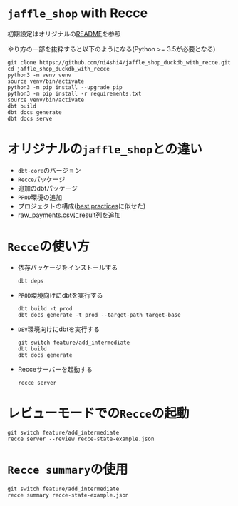 # `jaffle_shop` with Recce

初期設定はオリジナルの[README](https://github.com/dbt-labs/jaffle_shop_duckdb?tab=readme-ov-file#running-this-project)を参照

やり方の一部を抜粋すると以下のようになる(Python >= 3.5が必要となる)

```
git clone https://github.com/ni4shi4/jaffle_shop_duckdb_with_recce.git
cd jaffle_shop_duckdb_with_recce
python3 -m venv venv
source venv/bin/activate
python3 -m pip install --upgrade pip
python3 -m pip install -r requirements.txt
source venv/bin/activate
dbt build
dbt docs generate
dbt docs serve
```

# オリジナルの`jaffle_shop`との違い

- `dbt-core`のバージョン
- `Recce`パッケージ
- 追加のdbtパッケージ
- `PROD`環境の追加
- プロジェクトの構成([best practices](https://docs.getdbt.com/best-practices/how-we-structure/1-guide-overview)に似せた)
- raw_payments.csvにresult列を追加

# `Recce`の使い方

- 依存パッケージをインストールする
    ```
    dbt deps
    ```
- `PROD`環境向けにdbtを実行する
    ```
    dbt build -t prod
    dbt docs generate -t prod --target-path target-base
    ```
- `DEV`環境向けにdbtを実行する
    ```
    git switch feature/add_intermediate
    dbt build
    dbt docs generate
    ```
- Recceサーバーを起動する
    ```
    recce server
    ```

# レビューモードでの`Recce`の起動

```
git switch feature/add_intermediate
recce server --review recce-state-example.json
```

# `Recce summary`の使用

```
git switch feature/add_intermediate
recce summary recce-state-example.json
```

